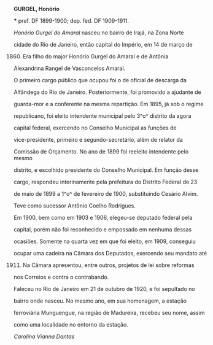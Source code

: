 **GURGEL, Honório**



**\*** pref. DF 1899-1900; dep. fed. DF 1909-1911.



*Honório Gurgel do Amaral* nasceu no bairro de Irajá, na Zona Norte

cidade do Rio de Janeiro, então capital do Império, em 14 de março de

1860. Era filho do major Honório Gurgel do Amaral e de Antônia

Alexandrina Rangel de Vasconcelos Amaral.



O primeiro cargo público que ocupou foi o de oficial de descarga da

Alfândega do Rio de Janeiro. Posteriormente, foi promovido a ajudante de

guarda-mor e a conferente na mesma repartição. Em 1895, já sob o regime

republicano, foi eleito intendente municipal pelo 3^o^ distrito da agora

capital federal, exercendo no Conselho Municipal as funções de

vice-presidente, primeiro e segundo-secretário, além de relator da

Comissão de Orçamento. No ano de 1899 foi reeleito intendente pelo mesmo

distrito, e escolhido presidente do Conselho Municipal. Em função desse

cargo, respondeu interinamente pela prefeitura do Distrito Federal de 23

de maio de 1899 a 1^o^ de fevereiro de 1900, substituindo Cesário Alvim.

Teve como sucessor Antônio Coelho Rodrigues.



Em 1900, bem como em 1903 e 1906, elegeu-se deputado federal pela

capital, porém não foi reconhecido e empossado em nenhuma dessas

ocasiões. Somente na quarta vez em que foi eleito, em 1909, conseguiu

ocupar uma cadeira na Câmara dos Deputados, exercendo seu mandato até

1911. Na Câmara apresentou, entre outros, projetos de lei sobre reformas

nos Correios e contra o contrabando.



Faleceu no Rio de Janeiro em 21 de outubro de 1920, e foi sepultado no

bairro onde nasceu. No mesmo ano, em sua homenagem, a estação

ferroviária Munguengue, na região de Madureira, recebeu seu nome, assim

como uma localidade no entorno da estação.



*Carolina Vianna Dantas*



